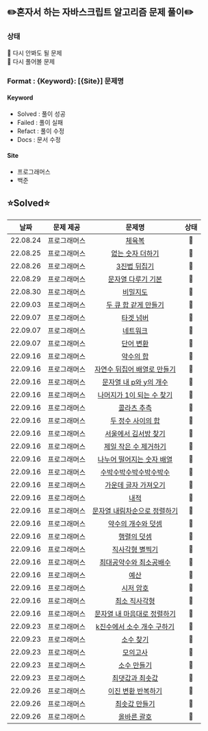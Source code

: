 ## ✏️혼자서 하는 자바스크립트 알고리즘 문제 풀이✏️

### 상태
🔵 다시 안봐도 될 문제  
🔴 다시 풀어볼 문제

### Format : {Keyword}: [{Site}] 문제명

#### Keyword
- Solved : 풀이 성공
- Failed : 풀이 실패
- Refact : 풀이 수정
- Docs : 문서 수정

#### Site
- 프로그래머스
- 백준

## ⭐Solved⭐
|날짜|문제 제공|문제명|상태|
|:-:|:-:|:-:|:-:|
|22.08.24|프로그래머스|[체육복](https://school.programmers.co.kr/learn/courses/30/lessons/42862)|🔵 |
|22.08.25|프로그래머스|[없는 숫자 더하기](https://school.programmers.co.kr/learn/courses/30/lessons/86051)|🔵|
|22.08.26|프로그래머스|[3진법 뒤집기](https://school.programmers.co.kr/learn/courses/30/lessons/68935)|🔵|
|22.08.29|프로그래머스|[문자열 다루기 기본](https://school.programmers.co.kr/learn/courses/30/lessons/12918)|🔵|
|22.08.30|프로그래머스|[비밀지도](https://school.programmers.co.kr/learn/courses/30/lessons/17681)|🔵|
|22.09.03|프로그래머스|[두 큐 합 같게 만들기](https://school.programmers.co.kr/learn/courses/30/lessons/118667#qna)|🔵|
|22.09.07|프로그래머스|[타겟 넘버](https://school.programmers.co.kr/learn/courses/30/lessons/43165)|🔵|
|22.09.07|프로그래머스|[네트워크](https://school.programmers.co.kr/learn/courses/30/lessons/43162)|🔵|
|22.09.07|프로그래머스|[단어 변환](https://school.programmers.co.kr/learn/courses/30/lessons/43163)|🔵|
|22.09.16|프로그래머스|[약수의 합](https://school.programmers.co.kr/learn/courses/30/lessons/12928)|🔵|
|22.09.16|프로그래머스|[자연수 뒤집어 배열로 만들기](https://school.programmers.co.kr/learn/courses/30/lessons/12932)|🔵|
|22.09.16|프로그래머스|[문자열 내 p와 y의 개수](https://school.programmers.co.kr/learn/courses/30/lessons/12916)|🔵|
|22.09.16|프로그래머스|[나머지가 1이 되는 수 찾기](https://school.programmers.co.kr/learn/courses/30/lessons/87389)|🔵|
|22.09.16|프로그래머스|[콜라츠 추측](https://school.programmers.co.kr/learn/courses/30/lessons/12943)|🔵|
|22.09.16|프로그래머스|[두 정수 사이의 합](https://school.programmers.co.kr/learn/courses/30/lessons/12912)|🔵|
|22.09.16|프로그래머스|[서울에서 김서방 찾기](https://school.programmers.co.kr/learn/courses/30/lessons/12919)|🔵|
|22.09.16|프로그래머스|[제일 작은 수 제거하기](https://school.programmers.co.kr/learn/courses/30/lessons/12935)|🔵|
|22.09.16|프로그래머스|[나누어 떨어지는 숫자 배열](https://school.programmers.co.kr/learn/courses/30/lessons/12910)|🔵|
|22.09.16|프로그래머스|[수박수박수박수박수박수](https://school.programmers.co.kr/learn/courses/30/lessons/12922)|🔵|
|22.09.16|프로그래머스|[가운데 글자 가져오기](https://school.programmers.co.kr/learn/courses/30/lessons/12903)|🔵|
|22.09.16|프로그래머스|[내적](https://school.programmers.co.kr/learn/courses/30/lessons/70128)|🔵|
|22.09.16|프로그래머스|[문자열 내림차순으로 정렬하기](https://school.programmers.co.kr/learn/courses/30/lessons/12917)|🔵|
|22.09.16|프로그래머스|[약수의 개수와 덧셈](https://school.programmers.co.kr/learn/courses/30/lessons/77884)|🔵|
|22.09.16|프로그래머스|[행렬의 덧셈](https://school.programmers.co.kr/learn/courses/30/lessons/12950)|🔵|
|22.09.16|프로그래머스|[직사각형 별찍기](https://school.programmers.co.kr/learn/courses/30/lessons/12969)|🔵|
|22.09.16|프로그래머스|[최대공약수와 최소공배수](https://school.programmers.co.kr/learn/courses/30/lessons/12940)|🔵|
|22.09.16|프로그래머스|[예산](https://school.programmers.co.kr/learn/courses/30/lessons/12982)|🔵|
|22.09.16|프로그래머스|[시저 암호](https://school.programmers.co.kr/learn/courses/30/lessons/12926)|🔵|
|22.09.16|프로그래머스|[최소 직사각형](https://school.programmers.co.kr/learn/courses/30/lessons/86491)|🔵|
|22.09.16|프로그래머스|[문자열 내 마음대로 정렬하기](https://school.programmers.co.kr/learn/courses/30/lessons/12915)|🔵|
|22.09.23|프로그래머스|[k진수에서 소수 개수 구하기](https://school.programmers.co.kr/learn/courses/30/lessons/92335)|🔵|
|22.09.23|프로그래머스|[소수 찾기](https://school.programmers.co.kr/learn/courses/30/lessons/12921)|🔵|
|22.09.23|프로그래머스|[모의고사](https://school.programmers.co.kr/learn/courses/30/lessons/42840)|🔵|
|22.09.23|프로그래머스|[소수 만들기](https://school.programmers.co.kr/learn/courses/30/lessons/12977)|🔵|
|22.09.23|프로그래머스|[최댓값과 최솟값](https://school.programmers.co.kr/learn/courses/30/lessons/12939)|🔵|
|22.09.26|프로그래머스|[이진 변환 반복하기](https://school.programmers.co.kr/learn/courses/30/lessons/70129)|🔵|
|22.09.26|프로그래머스|[최솟값 만들기](https://school.programmers.co.kr/learn/courses/30/lessons/12941)|🔵|
|22.09.26|프로그래머스|[올바른 괄호](https://school.programmers.co.kr/learn/courses/30/lessons/12909)|🔵|